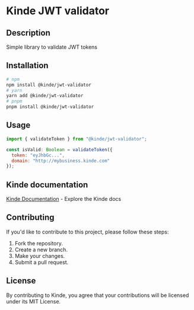# Kinde JWT validator

## Description

Simple library to validate JWT tokens

## Installation

```bash
# npm
npm install @kinde/jwt-validator
# yarn
yarn add @kinde/jwt-validator
# pnpm
pnpm install @kinde/jwt-validator
```

## Usage

```js
import { validateToken } from "@kinde/jwt-validator";

const isValid: Boolean = validateToken({
  token: "eyJhbGc...",
  domain: "http://mybusiness.kinde.com"
});
```

## Kinde documentation

[Kinde Documentation](https://kinde.com/docs/) - Explore the Kinde docs

## Contributing

If you'd like to contribute to this project, please follow these steps:

1. Fork the repository.
2. Create a new branch.
3. Make your changes.
4. Submit a pull request.

## License

By contributing to Kinde, you agree that your contributions will be licensed under its MIT License.
